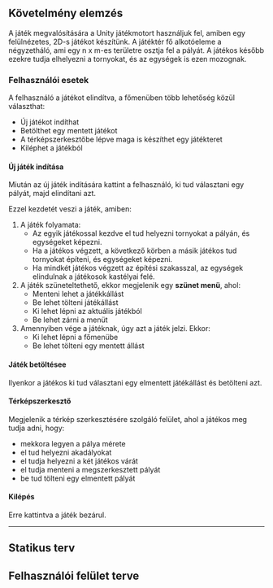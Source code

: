 ## Követelmény elemzés
A játék megvalósítására a Unity játékmotort használjuk fel, amiben egy
felülnézetes, 2D-s játékot készítünk.
A játéktér fő alkotóeleme a négyzetháló, ami egy n x m-es területre osztja fel a pályát.
A játékos később ezekre tudja elhelyezni a tornyokat, és az egységek is ezen mozognak.

### Felhasználói esetek
A felhasználó a játékot elindítva, a főmenüben több lehetőség közül választhat:
 - Új játékot indíthat
 - Betölthet egy mentett játékot
 - A térképszerkesztőbe lépve maga is készíthet egy játékteret
 - Kiléphet a játékból

#### Új játék indítása
Miután az új játék indítására kattint a felhasználó, ki tud választani egy pályát, majd elindítani azt.

Ezzel kezdetét veszi a játék, amiben:
 1. A játék folyamata:
    - Az egyik játékossal kezdve el tud helyezni tornyokat a pályán, és egységeket képezni.
    - Ha a játékos végzett, a következő körben a másik játékos tud tornyokat építeni, és egységeket képezni.
    - Ha mindkét játékos végzett az építési szakasszal, az egységek elindulnak a játékosok kastélyai felé.
 1. A játék szüneteltethető, ekkor megjelenik egy **szünet menü**, ahol:
    - Menteni lehet a játékkállást
    - Be lehet tölteni játékállást
    - Ki lehet lépni az aktuális játékból
    - Be lehet zárni a menüt
 1. Amennyiben vége a játéknak, úgy azt a játék jelzi. Ekkor:
    - Ki lehet lépni a főmenübe
    - Be lehet tölteni egy mentett állást

#### Játék betöltésee
Ilyenkor a játékos ki tud választani egy elmentett játékállást és betölteni azt.

#### Térképszerkesztő
Megjelenik a térkép szerkesztésére szolgáló felület, ahol
a játékos meg tudja adni, hogy:
 - mekkora legyen a pálya mérete
 - el tud helyezni akadályokat
 - el tudja helyezni a két játékos várát
 - el tudja menteni a megszerkesztett pályát
 - be tud tölteni egy elmentett pályát

#### Kilépés
Erre kattintva a játék bezárul.

----

## Statikus terv

## Felhasználói felület terve

